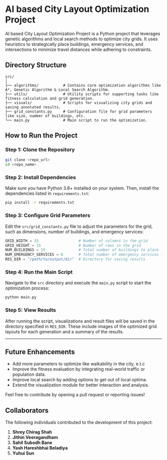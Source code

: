 
# AI based City Layout Optimization Project

AI based City Layout Optimization Project is a Python project that leverages genetic algorithms and local search methods to optimize city grids. It uses heuristics to strategically place buildings, emergency services, and intersections to minimize travel distances while adhering to constraints.

## Directory Structure

```
src/
│
├── algorithms/           # Contains core optimization algorithms like A*, Genetic Algorithm & Local Search Algorithm.
├── utils/                # Utility scripts for supporting tasks like fitness calculation and grid generation.
├── visuals/              # Scripts for visualizing city grids and saving annotated results.
├── grid_constants.py     # Configuration file for grid parameters like size, number of buildings, etc.
└── main.py               # Main script to run the optimization.
```

## How to Run the Project

### Step 1: Clone the Repository

```bash
git clone <repo_url>
cd <repo_name>
```

### Step 2: Install Dependencies

Make sure you have Python 3.8+ installed on your system. Then, install the dependencies listed in `requirements.txt`:

```bash
pip install -r requirements.txt
```

### Step 3: Configure Grid Parameters

Edit the `src/grid_constants.py` file to adjust the parameters for the grid, such as dimensions, number of buildings, and emergency services:

```python
GRID_WIDTH = 15                  # Number of columns in the grid
GRID_HEIGHT = 15                 # Number of rows in the grid
NUM_BUILDINGS = 15               # Total number of buildings to place
NUM_EMERGENCY_SERVICES = 6       # Total number of emergency services to place
RES_DIR = "/path/to/output/dir"  # Directory for saving results
```

### Step 4: Run the Main Script

Navigate to the `src` directory and execute the `main.py` script to start the optimization process:

```bash
python main.py
```

### Step 5: View Results

After running the script, visualizations and result files will be saved in the directory specified in `RES_DIR`. These include images of the optimized grid layouts for each generation and a summary of the results.

---

## Future Enhancements

- Add more parameters to optimize like walkability in the city, e.t.c
- Improve the fitness evaluation by integrating real-world traffic or population data.
- Improve local search by adding options to get out of local optima.
- Extend the visualization module for better interaction and analysis.

Feel free to contribute by opening a pull request or reporting issues!

## Collaborators

The following individuals contributed to the development of this project:

1. **Shrey Chirag Shah**
2. **Jithin Veeragandham**
3. **Sahil Subodh Bane**
4. **Yash Hareshbhai Beladiya**
5. **Yuhui Sun**
